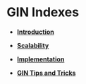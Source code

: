 # GIN Indexes<a name="EN-US_TOPIC_0289900571"></a>

-   **[Introduction](introduction-GIN.md)**  

-   **[Scalability](scalability.md)**  

-   **[Implementation](implementation.md)**  

-   **[GIN Tips and Tricks](gin-tips-and-tricks.md)**  


